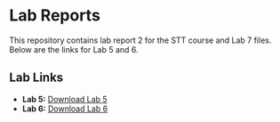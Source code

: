 # Lab Reports
This repository contains lab report 2 for the STT course and Lab 7 files. Below are the links for Lab 5 and 6.

## Lab Links
- **Lab 5:** [Download Lab 5](https://drive.google.com/file/d/1JIuGX-iZJk6eaQrYlxVLWxh5t418IhPk/view?usp=drive_link)
- **Lab 6:** [Download Lab 6](https://drive.google.com/file/d/1_nPFlBTaA2wPWQ4KytVOouqBHeYoh90L/view?usp=drive_link)

